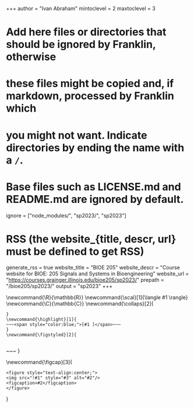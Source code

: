 <!--
Add here global page variables to use throughout your website.
-->
+++
author = "Ivan Abraham"
mintoclevel = 2
maxtoclevel = 3

# Add here files or directories that should be ignored by Franklin, otherwise
# these files might be copied and, if markdown, processed by Franklin which
# you might not want. Indicate directories by ending the name with a `/`.
# Base files such as LICENSE.md and README.md are ignored by default.
ignore = ["node_modules/", "sp2023/", "sp2023"]

# RSS (the website_{title, descr, url} must be defined to get RSS)
generate_rss = true
website_title = "BIOE 205"
website_descr = "Course website for BIOE: 205 Signals and Systems in Bioengineering"
website_url   = "https://courses.grainger.illinois.edu/bioe205/sp2023/"
prepath = "/bioe205/sp2023/"
output = "sp2023"
+++

<!--
Add here global latex commands to use throughout your pages.
-->
\newcommand{\R}{\mathbb{R}}
\newcommand{\scal}[1]{\langle #1 \rangle}
\newcommand{\C}{\mathbb{C}}
\newcommand{\collaps}[2]{
~~~<button type="button" class="collapsible">~~~ #1 ~~~</button><div class="collapsiblecontent">~~~ #2 ~~~</div>~~~
}
\newcommand{\highlight}[1]{
~~~<span style="color:blue;">[#1 ]</span>~~~
}
\newcommand{\figstyled}[2]{
~~~
<figure>
<img src="!#1" style="#2" alt=""/>
</figure>
~~~
}

\newcommand{\figcap}[3]{
~~~
<figure style="text-align:center;">
<img src="!#1" style="#3" alt="#2"/>
<figcaption>#2</figcaption>
</figure>
~~~
}
